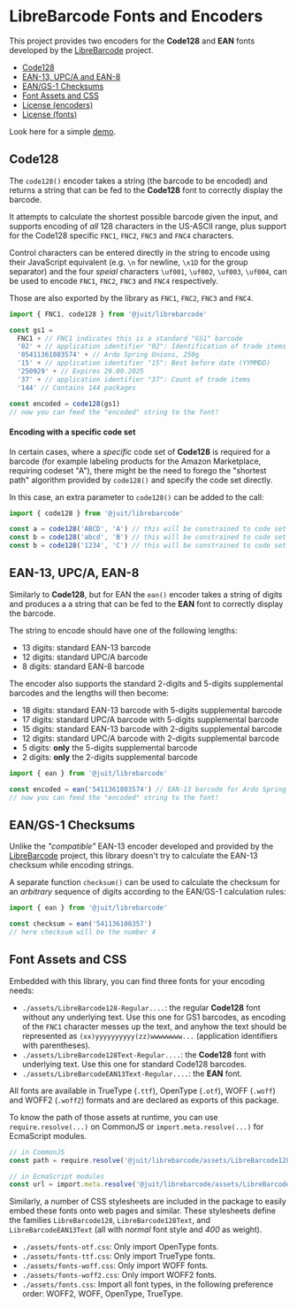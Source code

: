 LibreBarcode Fonts and Encoders
===============================

This project provides two encoders for the **Code128** and **EAN** fonts
developed by the [LibreBarcode](https://github.com/graphicore/librebarcode)
project.

* [Code128](#code128)
* [EAN-13, UPC/A and EAN-8](#ean-13-upca-ean-8)
* [EAN/GS-1 Checksums](#eangs-1-checksums)
* [Font Assets and CSS](#font-assets-and-css)
* [License (encoders)](LICENSE-ASL.md)
* [License (fonts)](LICENSE-OFL.md)

Look here for a simple [demo](https://juitnow.github.io/juit-librebarcode/).

Code128
-------

The `code128()` encoder takes a string (the barcode to be encoded) and returns
a string that can be fed to the **Code128** font to correctly display the
barcode.

It attempts to calculate the shortest possible barcode given the input, and
supports encoding of _all_ 128 characters in the US-ASCII range, plus support
for the Code128 specific `FNC1`, `FNC2`, `FNC3` and `FNC4` characters.

Control characters can be entered directly in the string to encode using their
JavaScript equivalent (e.g. `\n` for newline, `\x1D` for the group separator)
and the four _speial_ characters `\uf001`, `\uf002`, `\uf003`, `\uf004`, can
be used to encode `FNC1`, `FNC2`, `FNC3` and `FNC4` respectively.

Those are also exported by the library as `FNC1`, `FNC2`, `FNC3` and `FNC4`.

```typescript
import { FNC1, code128 } from '@juit/librebarcode'

const gs1 =
  FNC1 + // FNC1 indicates this is a standard "GS1" barcode
  '02' + // application identifier "02": Identification of trade items
  '05411361083574' + // Ardo Spring Onions, 250g
  '15' + // application identifier "15": Best before date (YYMMDD)
  '250929' + // Expires 29.09.2025
  '37' + // application identifier "37": Count of trade items
  '144' // Contains 144 packages

const encoded = code128(gs1)
// now you can feed the "encoded" string to the font!
```

#### Encoding with a specific code set

In certain cases, where a _specific_ code set of **Code128** is required for
a barcode (for example labeling products for the Amazon Marketplace, requiring
codeset "A"), there might be the need to forego the "shortest path" algorithm
provided by `code128()` and specify the code set directly.

In this case, an extra parameter to `code128()` can be added to the call:

```typescript
import { code128 } from '@juit/librebarcode'

const a = code128('ABCD', 'A') // this will be constrained to code set "A"
const b = code128('abcd', 'B') // this will be constrained to code set "B"
const b = code128('1234', 'C') // this will be constrained to code set "C"
```



EAN-13, UPC/A, EAN-8
--------------------

Similarly to **Code128**, but for EAN the `ean()` encoder takes a string of
digits and produces a a string that can be fed to the **EAN** font to correctly
display the barcode.

The string to encode should have one of the following lengths:

* 13 digits: standard EAN-13 barcode
* 12 digits: standard UPC/A barcode
* 8 digits: standard EAN-8 barcode

The encoder also supports the standard 2-digits and 5-digits supplemental
barcodes and the lengths will then become:

* 18 digits: standard EAN-13 barcode with 5-digits supplemental barcode
* 17 digits: standard UPC/A barcode with 5-digits supplemental barcode
* 15 digits: standard EAN-13 barcode with 2-digits supplemental barcode
* 12 digits: standard UPC/A barcode with 2-digits supplemental barcode
* 5 digits: **only** the 5-digits supplemental barcode
* 2 digits: **only** the 2-digits supplemental barcode

```typescript
import { ean } from '@juit/librebarcode'

const encoded = ean('5411361083574') // EAN-13 barcode for Ardo Spring Onions
// now you can feed the "encoded" string to the font!
```



EAN/GS-1 Checksums
-------------------

Unlike the _"compatible"_ EAN-13 encoder developed and provided by the
[LibreBarcode](https://github.com/graphicore/librebarcode) project, this
library doesn't try to calculate the EAN-13 checksum while encoding strings.

A separate function `checksum()` can be used to calculate the checksum for
an *arbitrary* sequence of digits according to the EAN/GS-1 calculation rules:

```typescript
import { ean } from '@juit/librebarcode'

const checksum = ean('541136108357')
// here checksum will be the number 4
```



Font Assets and CSS
-------------------

Embedded with this library, you can find three fonts for your encoding needs:

* `./assets/LibreBarcode128-Regular....`: the regular **Code128** font without
  any underlying text. Use this one for GS1 barcodes, as encoding of the `FNC1`
  character messes up the text, and anyhow the text should be represented as
  `(xx)yyyyyyyyyy(zz)wwwwwwww...` (application identifiers with parentheses).
* `./assets/LibreBarcode128Text-Regular....`: the **Code128** font with
  underlying text. Use this one for standard Code128 barcodes.
* `./assets/LibreBarcodeEAN13Text-Regular....`: the **EAN** font.

All fonts are available in TrueType (`.ttf`), OpenType (`.otf`), WOFF (`.woff`)
and WOFF2 (`.woff2`) formats and are declared as exports of this package.

To know the path of those assets at runtime, you can use `require.resolve(...)`
on CommonJS or `import.meta.resolve(...)` for EcmaScript modules.

```typescript
// in CommonJS
const path = require.resolve('@juit/librebarcode/assets/LibreBarcode128-Regular.ttf')

// in EcmaScript modules
const url = import.meta.resolve('@juit/librebarcode/assets/LibreBarcodeEAN13Text-Regular.woff2')
```

Similarly, a number of CSS stylesheets are included in the package to easily
embed these fonts onto web pages and similar. These stylesheets define the
families `LibreBarcode128`, `LibreBarcode128Text`, and `LibreBarcodeEAN13Text`
(all with _normal_ font style and _400_ as weight).

* `./assets/fonts-otf.css`: Only import OpenType fonts.
* `./assets/fonts-ttf.css`: Only import TrueType fonts.
* `./assets/fonts-woff.css`: Only import WOFF fonts.
* `./assets/fonts-woff2.css`: Only import WOFF2 fonts.
* `./assets/fonts.css`: Import all font types, in the following preference
   order: WOFF2, WOFF, OpenType, TrueType.
